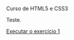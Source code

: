 Curso de HTML5 e CSS3

Teste.

<a href="https://petroniocangussu.github.io/HTML-CSS/exercicios/ex001/index.html">Executar o exercício 1</a>